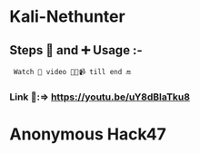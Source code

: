 # Kali-Nethunter
## Steps 👣 and ➕ Usage :-
``` Watch 👀 video 🎥📼📹 till end 🔚```
### Link 🔗:=> https://youtu.be/uY8dBlaTku8


# Anonymous Hack47
